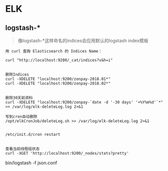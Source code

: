 # ELK 

## logstash-*
> 像logstash-*这样命名的indices会应用默认的logstash index模板

```
用 curl 查詢 Elasticsearch 的 Indices Name：

curl "http://localhost:9200/_cat/indices?v&h=i"


删除Indices
curl -XDELETE "localhost:9200/zonpay-2018.01*"
curl -XDELETE "localhost:9200/zonpay-2018.02*"


删除30天前资料
curl -XDELETE "localhost:9200/zonpay-`date -d '-30 days' '+%Y%m%d'`*" >> /var/log/elk-deleteLog.log 2>&1

写到cron自动删除
/opt/elkCronJob/deleteLog.sh >> /var/log/elk-deleteLog.log 2>&1


/etc/init.d/cron restart


查看当前线程组状态
curl -XGET 'http://localhost:9200/_nodes/stats?pretty'  
```

bin/logstash -f json.conf